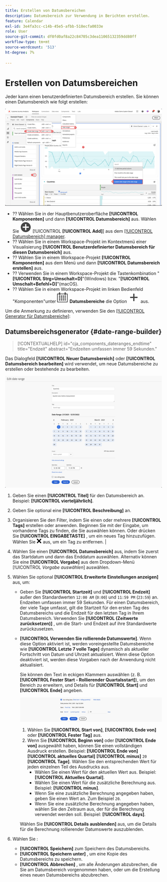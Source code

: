```yaml
---
title: Erstellen von Datumsbereichen
description: Datumsbereich zur Verwendung in Berichten erstellen.
feature: Calendar
exl-id: 3e4fa3cc-c14b-45e5-afbb-518ecfa0033e
role: User
source-git-commit: df0fd0af8a22c84705c3dea11065132359dd80ff
workflow-type: tm+mt
source-wordcount: '513'
ht-degree: 7%

---
```


# Erstellen von Datumsbereichen


Jeder kann einen benutzerdefinierten Datumsbereich erstellen. Sie können einen Datumsbereich wie folgt erstellen:

![Erstellen einer Anmerkung](assets/create-date-range.png)

* ?? Wählen Sie in der Hauptbenutzeroberfläche **[!UICONTROL Komponenten]** und dann **[!UICONTROL Datumsbereich]** aus. Wählen Sie ![AddCircle](/help/assets/icons/AddCircle.svg) [!UICONTROL **[!UICONTROL Add]**] aus dem [[!UICONTROL Datumsbereich] manager](/help/components/date-ranges/manage.md).
* ?? Wählen Sie in einem Workspace-Projekt im Kontextmenü einer Visualisierung **[!UICONTROL Benutzerdefinierter Datumsbereich für diesen Datumsbereich]** aus.
* ?? Wählen Sie in einem Workspace-Projekt **[!UICONTROL Komponenten]** aus dem Menü und dann **[!UICONTROL Datumsbereich erstellen]** aus.
* ?? Verwenden Sie in einem Workspace-Projekt die Tastenkombination &quot;**[!UICONTROL Strg+Umschalt+D]**&quot;(Windows) bzw. &quot;**[!UICONTROL Umschalt+Befehl+D]**&quot;(macOS).
* ?? Wählen Sie in einem Workspace-Projekt im linken Bedienfeld &quot;Komponenten&quot;unter ![Kalender](/help/assets/icons/Calendar.svg) **Datumsbereiche** die Option ![Hinzufügen](/help/assets/icons/Add.svg) aus.

Um die Anmerkung zu definieren, verwenden Sie den [[!UICONTROL Generator für Datumsbereiche]](#annotation-builder):

<!-- Should we really mention API here. If so, we can do it all over the place in the docs...
| **Use the [Customer Journey Analytics Annotations API](https://developer.adobe.com/cja-apis/docs/endpoints/annotations/)** | The Customer Journey Analytics Annotations APIs allow you to create, update, or retrieve annotations programmatically through Adobe Developer. These APIs use the same data and methods that Adobe uses inside the product UI. |
-->


## Datumsbereichsgenerator {#date-range-builder}

<!-- markdownlint-disable MD034 -->

>[!CONTEXTUALHELP]
>id="cja_components_dateranges_endtime"
>title="Endzeit"
>abstract="Endzeiten umfassen immer 59 Sekunden."

<!-- markdownlint-enable MD034 -->




Das Dialogfeld **[!UICONTROL Neuer Datumsbereich]** oder **[!UICONTROL Datumsbereich bearbeiten]** wird verwendet, um neue Datumsbereiche zu erstellen oder bestehende zu bearbeiten.

![Fenster „Anmerkungsdetails“ mit Feldern und Optionen, die im nächsten Abschnitt beschrieben werden.](assets/edit-date-range.png)


1. Geben Sie einen **[!UICONTROL Titel]** für den Datumsbereich an. Beispiel: **[!UICONTROL vierteljährlich]**.
1. Geben Sie optional eine **[!UICONTROL Beschreibung]** an.
1. Organisieren Sie den Filter, indem Sie einen oder mehrere **[!UICONTROL Tags]** erstellen oder anwenden. Beginnen Sie mit der Eingabe, um vorhandene Tags zu finden, die Sie auswählen können. Oder drücken Sie **[!UICONTROL EINGABETASTE]** , um ein neues Tag hinzuzufügen. Wählen Sie ![CrossSize75](/help/assets/icons/CrossSize75.svg) aus, um ein Tag zu entfernen. |
1. Wählen Sie einen **[!UICONTROL Datumsbereich]** aus, indem Sie zuerst das Startdatum und dann das Enddatum auswählen.
Alternativ können Sie eine **[!UICONTROL Vorgabe]** aus dem Dropdown-Menü [!UICONTROL *Vorgabe auswählen*] auswählen.

1. Wählen Sie optional **[!UICONTROL Erweiterte Einstellungen anzeigen]** aus, um:

   * Geben Sie **[!UICONTROL Startzeit]** und **[!UICONTROL Endzeit]** außer den Standardwerten `12:00 AM` (`0:00`) und `11:59 PM` (`23:59`) an. Endzeiten umfassen immer 59 Sekunden. Für einen Datumsbereich, der viele Tage umfasst, gilt die Startzeit für den ersten Tag des Datumsbereichs und die Endzeit für den letzten Tag in Ihrem Datumsbereich. Verwenden Sie **[!UICONTROL (Zeitwerte zurücksetzen)]** , um die Start- und Endzeit auf ihre Standardwerte zurückzusetzen.
   * **[!UICONTROL Verwenden Sie rollierende Datumswerte]**. Wenn diese Option aktiviert ist, werden voreingestellte Datumsbereiche wie **[!UICONTROL Letzte 7 volle Tage]** dynamisch als aktueller Fortschritt von Datum und Uhrzeit aktualisiert. Wenn diese Option deaktiviert ist, werden diese Vorgaben nach der Anwendung nicht aktualisiert.

     Sie können den Text in eckigen Klammern auswählen (z. B. **[!UICONTROL Fester Start - Rollierender Quartalsstart]**), um den Bereich zu erweitern, und Details für **[!UICONTROL Start]** und **[!UICONTROL Ende]** angeben.

     ![Rollierende Datumswerte](assets/rolliing-dates.png)

      1. Wählen Sie **[!UICONTROL Start von]**, **[!UICONTROL Ende von]** oder **[!UICONTROL Fester Tag]** aus.
      1. Wenn Sie **[!UICONTROL Beginn von]** oder **[!UICONTROL Ende von]** ausgewählt haben, können Sie einen vollständigen Ausdruck erstellen. Beispiel: **[!UICONTROL Ende von]** **[!UICONTROL aktuelles Quartal]** **[!UICONTROL minus]** `20` **[!UICONTROL Tage]**. Wählen Sie den entsprechenden Wert für jeden einzelnen Teil des Ausdrucks aus.
         * Wählen Sie einen Wert für den aktuellen Wert aus. Beispiel: **[!UICONTROL Aktuelles Quartal]**.
         * Wählen Sie einen Wert für die zusätzliche Berechnung aus. Beispiel: **[!UICONTROL minus]**.
         * Wenn Sie eine zusätzliche Berechnung angegeben haben, geben Sie einen Wert an. Zum Beispiel `20`.
         * Wenn Sie eine zusätzliche Berechnung angegeben haben, wählen Sie den Zeitraum aus, der für die Berechnung verwendet werden soll. Beispiel: **[!UICONTROL days]**.

     Wählen Sie **[!UICONTROL Details ausblenden]** aus, um die Details für die Berechnung rollierender Datumswerte auszublenden.

1. Wählen Sie :
   * **[!UICONTROL Speichern]** zum Speichern des Datumsbereichs.
   * **[!UICONTROL Speichern unter]** , um eine Kopie des Datumsbereichs zu speichern.
   * **[!UICONTROL Abbrechen]** , um alle Änderungen abzubrechen, die Sie am Datumsbereich vorgenommen haben, oder um die Erstellung eines neuen Datumsbereichs abzubrechen.


<!--


You can create a date range using either of the following two methods:

* Directly in a workspace project by clicking the '`+`' button next to the list of date range components on the left
* Within the date range manager

To create a date range in the date range manager:

1. Log in to [analytics.adobe.com](https://analytics.adobe.com) using your AdobeID credentials.
1. Navigate to [!UICONTROL Components] > [!UICONTROL Date Ranges].
1. Click the [!UICONTROL Add] button to open the modal window that creates a date range.

## Create a date range modal window

The modal window has four fields you can edit:

* **Date range**: The date range you want for this component.
* **Title**: The name you want for this component. The title is used in workspace projects.
* **Description**: The description you want for this component. The description is seen when clicking the ![i](../assets/i.png) icon.
* **Tags**: Use tags to organize your date ranges. A date range can belong to multiple tags.

## Selecting a date range

When clicking the date range in the modal window, you have several options:

* **Calendar**: Select the start and end date.
* **Use rolling dates**: Check this box if you want the date range to change as time goes on. Do not check this box if you want your date range to remain static.
* **Select preset**: Use this drop-down selection if you want a custom date range based on a range that Adobe offers by default. When you select a preset, you can further customize the date range to suit your needs. It does not affect the preset that Adobe offers.

## Rolling date ranges

If you want a rolling date range, you can customize when it rolls. You can control when the start and end dates roll independently of each other.

* **When the date starts**: Choose if the date starts at the beginning of a time period, at the end of a time period, or use a fixed day.
* **The time period to use**: Choose how often the date range rolls. You can have it roll every day, every week, every month, every quarter, or every year.
* **Offset**: Choose the offset of the date range. You can add or subtract days, weeks, months, quarters, or years.

## Rolling date examples

Some date ranges can be useful in certain reports.

Year-to-date:

```text
Start: Start of current year
End: End of current day
```

Last Thursday to this Thursday:

```text
Start: Start of current week minus 3 days
End: Start of current week plus 4 days
```

Fiscal year (for example, if a fiscal year starts in December)

```text
Start: Start of current year minus 1 month
End: End of current year minus 1 month
```


-->